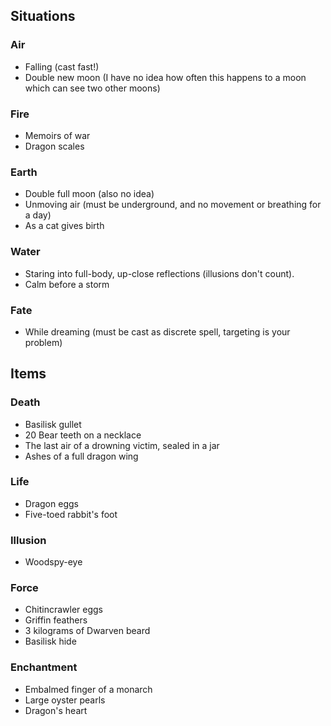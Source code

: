 ## Situations


### Air

- Falling (cast fast!)
- Double new moon (I have no idea how often this happens to a moon which can see two other moons)

### Fire

- Memoirs of war
- Dragon scales

### Earth

- Double full moon (also no idea)
- Unmoving air (must be underground, and no movement or breathing for a day)
- As a cat gives birth

### Water

- Staring into full-body, up-close reflections (illusions don't count).
- Calm before a storm

### Fate

- While dreaming (must be cast as discrete spell, targeting is your problem)

## Items


### Death

- Basilisk gullet
- 20 Bear teeth on a necklace
- The last air of a drowning victim, sealed in a jar
- Ashes of a full dragon wing

### Life

- Dragon eggs
- Five-toed rabbit's foot

### Illusion

- Woodspy-eye

### Force

- Chitincrawler eggs
- Griffin feathers
- 3 kilograms of Dwarven beard
- Basilisk hide

### Enchantment

- Embalmed finger of a monarch
- Large oyster pearls
- Dragon's heart

